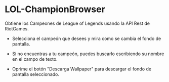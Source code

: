 # LOL-ChampionBrowser
Obtiene los Campeones de League of Legends usando la API Rest de RiotGames.

* Selecciona el campeón que desees y mira como se cambia el fondo de pantalla.

* Si no encuentras a tu campeón, puedes buscarlo escribiendo su nombre en el campo de texto.

* Oprime el botón "Descarga Wallpaper" para descargar el fondo de pantalla seleccionado.
